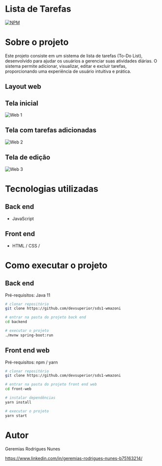 # Lista de Tarefas
[![NPM](https://img.shields.io/npm/l/react)](https://github.com/Geremias-coder/Lista-de-tarefas-ToDo-/blob/main/LICENSE) 

# Sobre o projeto

Este projeto consiste em um sistema de lista de tarefas (To-Do List), desenvolvido para ajudar os usuários a gerenciar suas atividades diárias. O sistema permite adicionar, visualizar, editar e excluir tarefas, proporcionando uma experiência de usuário intuitiva e prática.


## Layout web

## Tela inicial
![Web 1](https://github.com/Geremias-coder/assets/blob/main/To_Do/web-1.png)

## Tela com tarefas adicionadas 
![Web 2](https://github.com/Geremias-coder/assets/blob/main/To_Do/web-2.png)

## Tela de edição 
![Web 3](https://github.com/Geremias-coder/assets/blob/main/To_Do/web-3.png)


# Tecnologias utilizadas
## Back end
- JavaScript
## Front end
- HTML / CSS / 

# Como executar o projeto

## Back end
Pré-requisitos: Java 11

```bash
# clonar repositório
git clone https://github.com/devsuperior/sds1-wmazoni

# entrar na pasta do projeto back end
cd backend

# executar o projeto
./mvnw spring-boot:run
```

## Front end web
Pré-requisitos: npm / yarn

```bash
# clonar repositório
git clone https://github.com/devsuperior/sds1-wmazoni

# entrar na pasta do projeto front end web
cd front-web

# instalar dependências
yarn install

# executar o projeto
yarn start
```

# Autor

Geremias Rodrigues Nunes

https://www.linkedin.com/in/geremias-rodrigues-nunes-b75163214/

